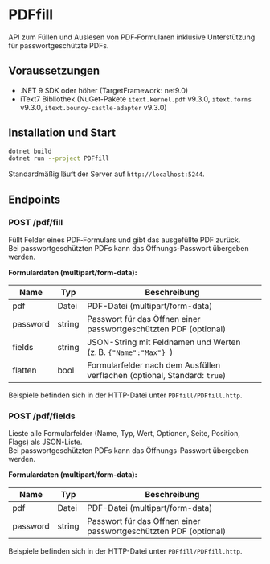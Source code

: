 # PDFfill

API zum Füllen und Auslesen von PDF‑Formularen inklusive Unterstützung für passwortgeschützte PDFs.

## Voraussetzungen

- .NET 9 SDK oder höher (TargetFramework: net9.0)
- iText7 Bibliothek (NuGet-Pakete `itext.kernel.pdf` v9.3.0, `itext.forms` v9.3.0, `itext.bouncy-castle-adapter` v9.3.0)

## Installation und Start

```bash
dotnet build
dotnet run --project PDFfill
```

Standardmäßig läuft der Server auf `http://localhost:5244`.

## Endpoints

### POST /pdf/fill

Füllt Felder eines PDF‑Formulars und gibt das ausgefüllte PDF zurück.  
Bei passwortgeschützten PDFs kann das Öffnungs-Passwort übergeben werden.

**Formulardaten (multipart/form-data):**

| Name     | Typ    | Beschreibung                                                 |
| -------- | ------ | ------------------------------------------------------------ |
| pdf      | Datei  | PDF-Datei (multipart/form-data)                              |
| password | string | Passwort für das Öffnen einer passwortgeschützten PDF (optional) |
| fields   | string | JSON-String mit Feldnamen und Werten (z. B. `{"Name":"Max"} `) |
| flatten  | bool   | Formularfelder nach dem Ausfüllen verflachen (optional, Standard: `true`) |

Beispiele befinden sich in der HTTP-Datei unter `PDFfill/PDFfill.http`.

### POST /pdf/fields

Lieste alle Formularfelder (Name, Typ, Wert, Optionen, Seite, Position, Flags) als JSON-Liste.  
Bei passwortgeschützten PDFs kann das Öffnungs-Passwort übergeben werden.

**Formulardaten (multipart/form-data):**

| Name     | Typ    | Beschreibung                                   |
| -------- | ------ | ---------------------------------------------- |
| pdf      | Datei  | PDF-Datei (multipart/form-data)                |
| password | string | Passwort für das Öffnen einer passwortgeschützten PDF (optional) |

Beispiele befinden sich in der HTTP-Datei unter `PDFfill/PDFfill.http`.
